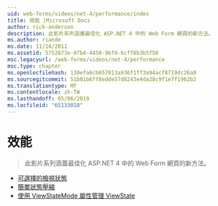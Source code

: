```yaml
---
uid: web-forms/videos/net-4/performance/index
title: 效能 |Microsoft Docs
author: rick-anderson
description: 此影片系列涵蓋最佳化 ASP.NET 4 中的 Web Form 網頁的新方法。
ms.author: riande
ms.date: 11/14/2011
ms.assetid: 5752873e-07b4-4450-9bf8-6cff8b3b5f50
msc.legacyurl: /web-forms/videos/net-4/performance
msc.type: chapter
ms.openlocfilehash: 130efa6cb657813a936f1ff3a94acf8719dc26a0
ms.sourcegitcommit: 51b01b6ff8edde57d8243e4da28c9f1e7f1962b2
ms.translationtype: MT
ms.contentlocale: zh-TW
ms.lasthandoff: 05/06/2019
ms.locfileid: "65133018"
---
```

# <a name="performance"></a>效能

> 此影片系列涵蓋最佳化 ASP.NET 4 中的 Web Form 網頁的新方法。

- [可選擇的檢視狀態](aspnet-4-quick-hit-selective-view-state.md)
- [簡單狀態壓縮](aspnet-4-quick-hit-easy-state-compression.md)
- [使用 ViewStateMode 屬性管理 ViewState](how-do-i-use-the-viewstatemode-property-for-managing-viewstate.md)
